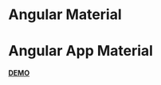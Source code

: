 <!DOCTYPE html>
<html>
<head>
	<h1>Angular Material</h1>
</head>
<body>
	<h1>Angular App Material</h1>
	<a href="https://vasileclaudiu.github.io/angm/"><strong>DEMO</strong></a>
</body>
</html>
